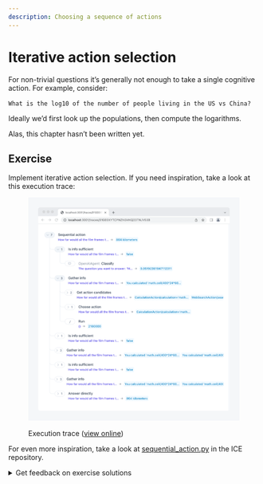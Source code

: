 ```yaml
---
description: Choosing a sequence of actions
---
```


# Iterative action selection

For non-trivial questions it’s generally not enough to take a single cognitive action. For example, consider:

```
What is the log10 of the number of people living in the US vs China?
```

Ideally we’d first look up the populations, then compute the logarithms.

Alas, this chapter hasn’t been written yet.

## Exercise

Implement iterative action selection. If you need inspiration, take a look at this execution trace:

<figure><img src="../../.gitbook/assets/Screenshot K4jccwjF@2x.png" alt=""><figcaption><p>Execution trace (<a href="https://ice.ought.org/traces/01GE0XYTCPNZN5MKQ23TNJV53B">view online</a>)</p></figcaption></figure>

For even more inspiration, take a look at [sequential\_action.py](https://github.com/oughtinc/ice/blob/main/ice/recipes/primer/sequential\_action.py) in the ICE repository.

<details>

<summary>Get feedback on exercise solutions</summary>

If you want feedback on your exercise solutions, submit them through [this form](https://docs.google.com/forms/d/e/1FAIpQLSdNNHeQAT7GIzn4tdsVYCkrVEPMNaZmBFkZCAJdvTvLzUAnzQ/viewform). We—the team at Ought—are happy to give our quick take on whether you missed any interesting ideas.

</details>
